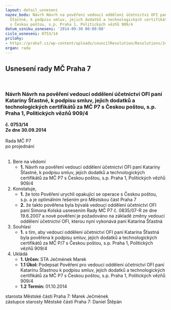 ```yaml
---
layout: detail_usneseni
nazev_bodu: Návrh Návrh na pověření vedoucí oddělení účetnictví OFI paní Kataríny
  Šťastné, k podpisu smluv, jejich dodatků a technologických certifikátů za MČ P7
  s Českou poštou, s.p. Praha 1, Politických vězňů 909/4
datum_vzniku_usneseni: '2014-09-30 00:00:00'
cislo_usneseni: 0753/14
prilohy:
- https://praha7.cz/wp-content/uploads/councilResolution/Resolutions/24628/45-14-0835_z_roku_2007.doc
organ: rada
---
```

<div id="ucUsn_pList" class="usn">
	<span><h2>Usnesení rady MČ Praha 7 </h2>
<br></span><div class="standBody">
<span><h3>Návrh Návrh na pověření vedoucí oddělení účetnictví OFI paní Kataríny Šťastné, k podpisu smluv, jejich dodatků a technologických certifikátů za MČ P7 s Českou poštou, s.p. Praha 1, Politických vězňů 909/4</h3></span><div class="center">
		<strong>č. 0753/14</strong><br>
	</div>
<div class="center">
		<strong>Ze dne 30.09.2014</strong><br><br>
	</div>Rada MČ P7<br> po projednání<br><br><ol>
<li>Bere na vědomí<ul><li>
<strong>1.</strong> Návrh na pověření vedoucí oddělení účetnictví OFI paní Kataríny Šťastné, k podpisu smluv, jejich dodatků a technologických certifikátů za MČ P7 s Českou poštou, s.p. Praha 1, Politických vězňů 909/4</li></ul>
</li>
<li>Konstatuje,<ul>
<li>
<strong>1.</strong> že toto Pověření urychlí opakující se operace s Českou poštou, s.p. a je optimálním řešením pro Městskou část Praha 7</li>
<li>
<strong>2.</strong> že takto pověřena byla bývalá vedoucí oddělení účetnictví OFI paní Simona Kolská  usnesením Rady MČ P7 č. 0835/07-R ze dne 19.6.2007 a nové pověření je požadováno na základě změny vedoucí oddělení účetnictví OFI, kterou nyní vykonává paní Katarína Šťastná </li>
</ul>
</li>
<li>Souhlasí<ul><li>
<strong>1.</strong> s tím, aby vedoucí oddělení účetnictví OFI paní Katarína Šťastná byla pověřena  k podpisu smluv, jejich dodatků a technologických certifikátů za MČ P/7 s Českou poštou, s.p. Praha 1, Politických vězňů 909/4        </li></ul>
</li>
<li>Ukládá<ul>
<li>
<strong>1. Určen: </strong>STA Ječmének Marek</li>
<li>
<strong>1.1 Úkol: </strong>Podepsat Pověření pro vedoucí oddělení účetnictví OFI paní Katarínu Šťastnou k podpisu smluv, jejich dodatků a technologických certifikátů za MČ P7 s Českou poštou, s.p. Praha 1, Politických vězňů 909/4</li>
<li>
<strong>1.2 Termín: </strong>01.10.2014</li>
</ul>
</li>
</ol>starosta Městské části Praha 7: Marek Ječmének<br>zástupce starosty Městské části Praha 7: Daniel Štěpán 
</div>
</div>